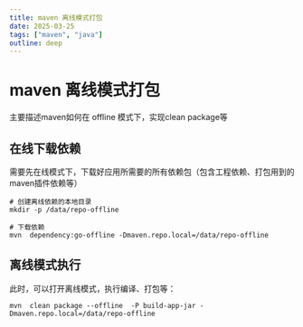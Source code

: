 ```yaml
---
title: maven 离线模式打包
date: 2025-03-25
tags: ["maven", "java"]
outline: deep
---
```


# maven 离线模式打包

<PostMeta />

主要描述maven如何在 offline 模式下，实现clean package等

## 在线下载依赖

需要先在线模式下，下载好应用所需要的所有依赖包（包含工程依赖、打包用到的maven插件依赖等）
```shell
# 创建离线依赖的本地目录
mkdir -p /data/repo-offline

# 下载依赖
mvn  dependency:go-offline -Dmaven.repo.local=/data/repo-offline

```

## 离线模式执行

此时，可以打开离线模式，执行编译、打包等：
```shell
mvn  clean package --offline  -P build-app-jar -Dmaven.repo.local=/data/repo-offline
```

<PostNav />
